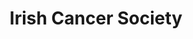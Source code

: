 ---
title: "Irish Cancer Society"
url: /dublin/irish-cancer-society-camden-street-lower/
shop: charity
---